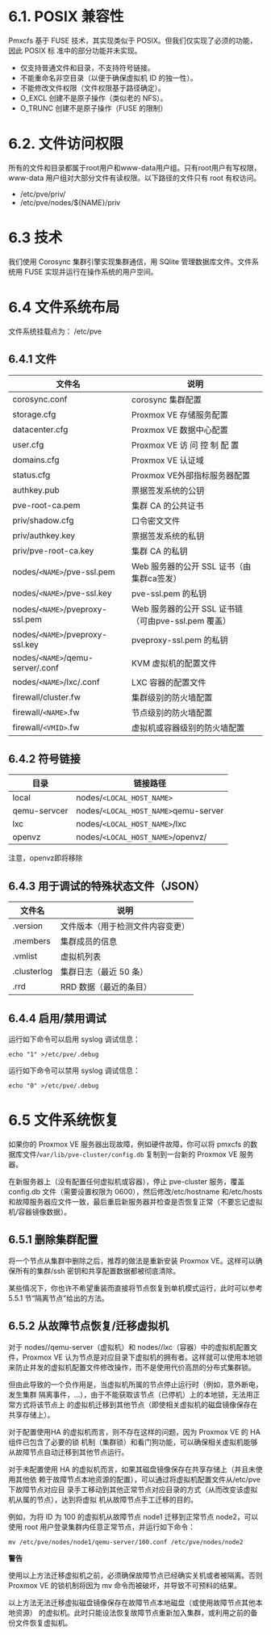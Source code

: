 # 6.1. POSIX 兼容性

Pmxcfs 基于 FUSE 技术，其实现类似于 POSIX。但我们仅实现了必须的功能，因此 POSIX 标
准中的部分功能并未实现。
- 仅支持普通文件和目录，不支持符号链接。
- 不能重命名非空目录（以便于确保虚拟机 ID 的独一性）。
- 不能修改文件权限（文件权限基于路径确定）。
- O_EXCL 创建不是原子操作（类似老的 NFS）。
- O_TRUNC 创建不是原子操作（FUSE 的限制）

# 6.2. 文件访问权限
所有的文件和目录都属于root用户和www-data用户组。只有root用户有写权限，www-data
用户组对大部分文件有读权限。以下路径的文件只有 root 有权访问。

- /etc/pve/priv/
- /etc/pve/nodes/${NAME}/priv

# 6.3 技术
我们使用 Corosync 集群引擎实现集群通信，用 SQlite 管理数据库文件。文件系统用 FUSE
实现并运行在操作系统的用户空间。

# 6.4 文件系统布局
文件系统挂载点为：
/etc/pve

## 6.4.1 文件
|文件名|说明|
|------|------|
|corosync.conf|corosync 集群配置|
|storage.cfg|Proxmox VE 存储服务配置|
|datacenter.cfg|Proxmox VE 数据中心配置|
|user.cfg|Proxmox VE 访 问 控 制 配 置|
|domains.cfg|Proxmox VE 认证域|
|status.cfg|Proxmox VE外部指标服务器配置|
|authkey.pub |票据签发系统的公钥|
|pve-root-ca.pem| 集群 CA 的公共证书|
|priv/shadow.cfg| 口令密文文件|
|priv/authkey.key| 票据签发系统的私钥|
|priv/pve-root-ca.key| 集群 CA 的私钥|
|nodes/`<NAME>`/pve-ssl.pem|Web 服务器的公开 SSL 证书（由集群ca签发）|
|nodes/`<NAME>`/pve-ssl.key|pve-ssl.pem 的私钥|
|nodes/`<NAME>`/pveproxy-ssl.pem|Web 服务器的公开 SSL 证书链（可由pve-ssl.pem 覆盖）|
|nodes/`<NAME>`/pveproxy-ssl.key|pveproxy-ssl.pem 的私钥|
|nodes/`<NAME>`/qemu-server/<VMID>.conf|KVM 虚拟机的配置文件|
|nodes/`<NAME>`/lxc/<VMID>.conf|LXC 容器的配置文件|
|firewall/cluster.fw |集群级别的防火墙配置|
|firewall/`<NAME>`.fw |节点级别的防火墙配置|
|firewall/`<VMID>`.fw |虚拟机或容器级别的防火墙配置|

## 6.4.2 符号链接

|目录|链接路径|
|------|------|
|local |nodes/`<LOCAL_HOST_NAME>`|
|qemu-servcer|nodes/`<LOCAL_HOST_NAME>`qemu-server |
|lxc |nodes/`<LOCAL_HOST_NAME>`/lxc|
|openvz|nodes/``<LOCAL_HOST_NAME>``/openvz/|

注意，openvz即将移除

## 6.4.3 用于调试的特殊状态文件（JSON）
|文件名|说明|
|----|----|
|.version |文件版本（用于检测文件内容变更）|
|.members |集群成员的信息|
|.vmlist |虚拟机列表|
|.clusterlog |集群日志（最近 50 条）|
|.rrd|RRD 数据（最近的条目）|

## 6.4.4 启用/禁用调试
运行如下命令可以启用 syslog 调试信息：
```
echo "1" >/etc/pve/.debug
```
运行如下命令可以禁用 syslog 调试信息：
```
echo "0" >/etc/pve/.debug
```
# 6.5 文件系统恢复
如果你的 Proxmox VE 服务器出现故障，例如硬件故障，你可以将 pmxcfs 的数据库文件/`var/lib/pve-cluster/config.db` 复制到一台新的 Proxmox VE 服务器。

在新服务器上（没有配置任何虚拟机或容器），停止 pve-cluster 服务，覆盖 config.db 文件（需要设置权限为 0600），然后修改/etc/hostname 和/etc/hosts 和故障服务器应文件一致，最后重启新服务器并检查是否恢复正常（不要忘记虚拟机/容器镜像数据）。

## 6.5.1 删除集群配置

将一个节点从集群中删除之后，推荐的做法是重新安装 Proxmox VE。这样可以确保所有的集群/ssh 密钥和共享配置数据都被彻底清除。

某些情况下，你也许不希望重装而直接将节点恢复到单机模式运行，此时可以参考 5.5.1 节“隔离节点”给出的方法。

## 6.5.2 从故障节点恢复/迁移虚拟机
对于 nodes/<NAME>/qemu-server（虚拟机）和 nodes/<NAME>/lxc（容器）中的虚拟机配置文件，Proxmox VE 认为<NAME>节点是对应目录下虚拟机的拥有者。这样就可以使用本地锁来防止并发的虚拟机配置文件修改操作，而不是使用代价高昂的分布式集群锁。


但由此导致的一个负作用是，当虚拟机所属的节点停止运行时（例如，意外断电，发生集群
隔离事件，…），由于不能获取该节点（已停机）上的本地锁，无法用正常方式将该节点上
的虚拟机迁移到其他节点（即使相关虚拟机的磁盘镜像保存在共享存储上）。

对于配置使用HA 的虚拟机而言，则不存在这样的问题，因为 Proxmox VE 的 HA 组件已包含了必要的锁
机制（集群锁）和看门狗功能，可以确保相关虚拟机能够从故障节点自动迁移到其他节点运行。


对于未配置使用 HA 的虚拟机而言，如果其磁盘镜像保存在共享存储上（并且未使用其他依
赖于故障节点本地资源的配置），可以通过将虚拟机配置文件从/etc/pve 下故障节点对应目
录手工移动到其他正常节点对应目录的方式（从而改变该虚拟机从属的节点），达到将虚拟
机从故障节点手工迁移的目的。


例如，为将 ID 为 100 的虚拟机从故障节点 node1 迁移到正常节点 node2，可以使用 root
用户登录集群内任意正常节点，并运行如下命令：

```
mv /etc/pve/nodes/node1/qemu-server/100.conf /etc/pve/nodes/node2
```

**警告**

使用以上方法迁移虚拟机之前，必须确保故障节点已经确实关机或者被隔离。否则 Proxmox
VE 的锁机制将因为 mv 命令而被破坏，并导致不可预料的结果。

以上方法无法迁移虚拟磁盘镜像保存在故障节点本地磁盘（或使用故障节点其他本地资源）
的虚拟机。此时只能设法恢复故障节点重新加入集群，或利用之前的备份文件恢复虚拟机。

